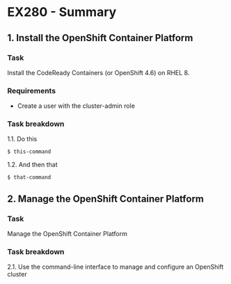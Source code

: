 # EX280 - Summary

## 1. Install the OpenShift Container Platform

### Task
Install the CodeReady Containers (or OpenShift 4.6) on RHEL 8. 

### Requirements
* Create a user with the cluster-admin role

### Task breakdown
1.1. Do this
```
$ this-command
```
1.2. And then that
```
$ that-command
```

## 2. Manage the OpenShift Container Platform

### Task
Manage the OpenShift Container Platform

### Task breakdown
2.1. Use the command-line interface to manage and configure an OpenShift cluster

